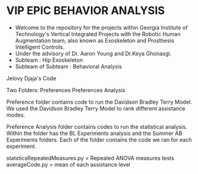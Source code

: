 # VIP EPIC BEHAVIOR ANALYSIS
- Welcome to the repository for the projects within Georgia Institute of Technology's Vertical Integrated Projects with the Robotic Human Augmentation team,
also known as Exoskeleton and Prosthesis Intelligent Controls.
- Under the advisory of Dr. Aaron Young and Dr.Keya Ghonasgi.
- Subteam : Hip Exoskeleton
- Subteam of Subteam : Behavioral Analysis

Jelovy Djaja's Code

Two Folders: 
Preferences
Preferences Analysis

Preference folder contains code to run the Davidson Bradley Terry Model. We used the Davidson Bradley Terry Model to rank different assistance modes. 

Preference Analysis folder contains codes to run the statistical analysis.
Within the folder has the BL Experiments analysis and the Summer AB Experiments folders. Each of the folder contains the code we ran for each experiment. 

statsticsRepeatedMeasures.py = Repeated ANOVA measures tests
averageCode.py = mean of each assistance level

